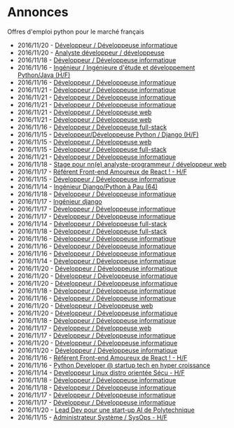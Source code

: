 # Annonces

Offres d'emploi python pour le marché français

* 2016/11/20 - [Développeur / Développeuse informatique](http://www.pyjobs.fr/jobs/details/4113/developpeur-developpeuse-informatique "Développeur / Développeuse informatique")
* 2016/11/20 - [Analyste développeur / développeuse](http://www.pyjobs.fr/jobs/details/4114/analyste-developpeur-developpeuse "Analyste développeur / développeuse")
* 2016/11/18 - [Développeur / Développeuse informatique](http://www.pyjobs.fr/jobs/details/4098/developpeur-developpeuse-informatique "Développeur / Développeuse informatique")
* 2016/11/16 - [Ingénieur / Ingénieure d'étude et développement Python/Java (H/F)](http://www.pyjobs.fr/jobs/details/4086/ingenieur-ingenieure-detude-et-developpement-python-java-h-f "Ingénieur / Ingénieure d'étude et développement Python/Java (H/F)")
* 2016/11/16 - [Développeur / Développeuse informatique](http://www.pyjobs.fr/jobs/details/4087/developpeur-developpeuse-informatique "Développeur / Développeuse informatique")
* 2016/11/21 - [Développeur / Développeuse informatique](http://www.pyjobs.fr/jobs/details/4121/developpeur-developpeuse-informatique "Développeur / Développeuse informatique")
* 2016/11/21 - [Développeur / Développeuse informatique](http://www.pyjobs.fr/jobs/details/4119/developpeur-developpeuse-informatique "Développeur / Développeuse informatique")
* 2016/11/21 - [Développeur / Développeuse informatique](http://www.pyjobs.fr/jobs/details/4120/developpeur-developpeuse-informatique "Développeur / Développeuse informatique")
* 2016/11/21 - [Développeur / Développeuse web](http://www.pyjobs.fr/jobs/details/4122/developpeur-developpeuse-web "Développeur / Développeuse web")
* 2016/11/21 - [Développeur / Développeuse web](http://www.pyjobs.fr/jobs/details/4123/developpeur-developpeuse-web "Développeur / Développeuse web")
* 2016/11/16 - [Développeur / Développeuse full-stack](http://www.pyjobs.fr/jobs/details/4084/developpeur-developpeuse-full-stack "Développeur / Développeuse full-stack")
* 2016/11/15 - [Développeur/Développeuse Python / Django (H/F)](http://www.pyjobs.fr/jobs/details/4085/developpeur-developpeuse-python-django-h-f "Développeur/Développeuse Python / Django (H/F)")
* 2016/11/15 - [Développeur / Développeuse web](http://www.pyjobs.fr/jobs/details/4076/developpeur-developpeuse-web "Développeur / Développeuse web")
* 2016/11/15 - [Développeur / Développeuse full-stack](http://www.pyjobs.fr/jobs/details/4077/developpeur-developpeuse-full-stack "Développeur / Développeuse full-stack")
* 2016/11/21 - [Développeur / Développeuse informatique](http://www.pyjobs.fr/jobs/details/4118/developpeur-developpeuse-informatique "Développeur / Développeuse informatique")
* 2016/11/18 - [Stage pour nn(e) analyste-programmeur / développeur web](http://www.pyjobs.fr/jobs/details/4106/stage-pour-nn-e-analyste-programmeur-developpeur-web "Stage pour nn(e) analyste-programmeur / développeur web")
* 2016/11/17 - [Référent Front-end Amoureux de React ! - H/F](http://www.pyjobs.fr/jobs/details/4107/referent-front-end-amoureux-de-react-h-f "Référent Front-end Amoureux de React ! - H/F")
* 2016/11/15 - [Développeur / Développeuse informatique](http://www.pyjobs.fr/jobs/details/4074/developpeur-developpeuse-informatique "Développeur / Développeuse informatique")
* 2016/11/14 - [Ingénieur Django/Python à Pau (64)](http://www.pyjobs.fr/jobs/details/4071/ingenieur-django-python-a-pau-64 "Ingénieur Django/Python à Pau (64)")
* 2016/11/18 - [Développeur / Développeuse informatique](http://www.pyjobs.fr/jobs/details/4105/developpeur-developpeuse-informatique "Développeur / Développeuse informatique")
* 2016/11/17 - [Ingénieur django](http://www.pyjobs.fr/jobs/details/4097/ingenieur-django "Ingénieur django")
* 2016/11/17 - [Développeur / Développeuse informatique](http://www.pyjobs.fr/jobs/details/4092/developpeur-developpeuse-informatique "Développeur / Développeuse informatique")
* 2016/11/17 - [Développeur / Développeuse informatique](http://www.pyjobs.fr/jobs/details/4091/developpeur-developpeuse-informatique "Développeur / Développeuse informatique")
* 2016/11/14 - [Développeur / Développeuse full-stack](http://www.pyjobs.fr/jobs/details/4070/developpeur-developpeuse-full-stack "Développeur / Développeuse full-stack")
* 2016/11/18 - [Développeur / Développeuse full-stack](http://www.pyjobs.fr/jobs/details/4104/developpeur-developpeuse-full-stack "Développeur / Développeuse full-stack")
* 2016/11/16 - [Développeur / Développeuse informatique](http://www.pyjobs.fr/jobs/details/4083/developpeur-developpeuse-informatique "Développeur / Développeuse informatique")
* 2016/11/16 - [Développeur / Développeuse informatique](http://www.pyjobs.fr/jobs/details/4081/developpeur-developpeuse-informatique "Développeur / Développeuse informatique")
* 2016/11/16 - [Développeur / Développeuse informatique](http://www.pyjobs.fr/jobs/details/4090/developpeur-developpeuse-informatique "Développeur / Développeuse informatique")
* 2016/11/14 - [Développeur / Développeuse informatique](http://www.pyjobs.fr/jobs/details/4069/developpeur-developpeuse-informatique "Développeur / Développeuse informatique")
* 2016/11/20 - [Développeur / Développeuse informatique](http://www.pyjobs.fr/jobs/details/4112/developpeur-developpeuse-informatique "Développeur / Développeuse informatique")
* 2016/11/20 - [Développeur / Développeuse informatique](http://www.pyjobs.fr/jobs/details/4111/developpeur-developpeuse-informatique "Développeur / Développeuse informatique")
* 2016/11/20 - [Développeur / Développeuse informatique](http://www.pyjobs.fr/jobs/details/4110/developpeur-developpeuse-informatique "Développeur / Développeuse informatique")
* 2016/11/18 - [Développeur / Développeuse informatique](http://www.pyjobs.fr/jobs/details/4102/developpeur-developpeuse-informatique "Développeur / Développeuse informatique")
* 2016/11/16 - [Développeur / Développeuse informatique](http://www.pyjobs.fr/jobs/details/4082/developpeur-developpeuse-informatique "Développeur / Développeuse informatique")
* 2016/11/20 - [Développeur / Développeuse web](http://www.pyjobs.fr/jobs/details/4108/developpeur-developpeuse-web "Développeur / Développeuse web")
* 2016/11/20 - [Développeur / Développeuse informatique](http://www.pyjobs.fr/jobs/details/4109/developpeur-developpeuse-informatique "Développeur / Développeuse informatique")
* 2016/11/18 - [Développeur / Développeuse informatique](http://www.pyjobs.fr/jobs/details/4103/developpeur-developpeuse-informatique "Développeur / Développeuse informatique")
* 2016/11/17 - [Développeur / Développeuse web](http://www.pyjobs.fr/jobs/details/4095/developpeur-developpeuse-web "Développeur / Développeuse web")
* 2016/11/17 - [Développeur / Développeuse informatique](http://www.pyjobs.fr/jobs/details/4096/developpeur-developpeuse-informatique "Développeur / Développeuse informatique")
* 2016/11/20 - [Développeur / Développeuse informatique](http://www.pyjobs.fr/jobs/details/4117/developpeur-developpeuse-informatique "Développeur / Développeuse informatique")
* 2016/11/20 - [Développeur / Développeuse informatique](http://www.pyjobs.fr/jobs/details/4116/developpeur-developpeuse-informatique "Développeur / Développeuse informatique")
* 2016/11/16 - [Référent Front-end Amoureux de React ! - H/F](http://www.pyjobs.fr/jobs/details/4088/referent-front-end-amoureux-de-react-h-f "Référent Front-end Amoureux de React ! - H/F")
* 2016/11/16 - [Python Developer @ startup tech en hyper croissance](http://www.pyjobs.fr/jobs/details/4089/python-developer-startup-tech-en-hyper-croissance "Python Developer @ startup tech en hyper croissance")
* 2016/11/14 - [Developpeur Linux distro orientée Sécu - H/F](http://www.pyjobs.fr/jobs/details/4073/developpeur-linux-distro-orientee-secu-h-f "Developpeur Linux distro orientée Sécu - H/F")
* 2016/11/18 - [Développeur / Développeuse informatique](http://www.pyjobs.fr/jobs/details/4101/developpeur-developpeuse-informatique "Développeur / Développeuse informatique")
* 2016/11/18 - [Développeur / Développeuse informatique](http://www.pyjobs.fr/jobs/details/4100/developpeur-developpeuse-informatique "Développeur / Développeuse informatique")
* 2016/11/17 - [Développeur / Développeuse informatique](http://www.pyjobs.fr/jobs/details/4093/developpeur-developpeuse-informatique "Développeur / Développeuse informatique")
* 2016/11/17 - [Développeur / Développeuse informatique](http://www.pyjobs.fr/jobs/details/4094/developpeur-developpeuse-informatique "Développeur / Développeuse informatique")
* 2016/11/20 - [Lead Dev pour une start-up AI de Polytechnique](http://www.pyjobs.fr/jobs/details/4115/lead-dev-pour-une-start-up-ai-de-polytechnique "Lead Dev pour une start-up AI de Polytechnique")
* 2016/11/15 - [Administrateur Système / SysOps - H/F](http://www.pyjobs.fr/jobs/details/4079/administrateur-systeme-sysops-h-f "Administrateur Système / SysOps - H/F")

